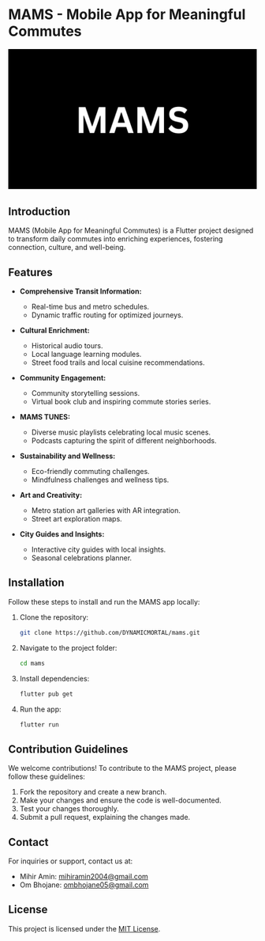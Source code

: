 # MAMS - Mobile App for Meaningful Commutes

![MAMS Logo](https://github.com/DYNAMICMORTAL/mams/blob/main/lib/assets/MAMS.png)

## Introduction

MAMS (Mobile App for Meaningful Commutes) is a Flutter project designed to transform daily commutes into enriching experiences, fostering connection, culture, and well-being.

## Features

- **Comprehensive Transit Information:**
  - Real-time bus and metro schedules.
  - Dynamic traffic routing for optimized journeys.

- **Cultural Enrichment:**
  - Historical audio tours.
  - Local language learning modules.
  - Street food trails and local cuisine recommendations.

- **Community Engagement:**
  - Community storytelling sessions.
  - Virtual book club and inspiring commute stories series.

- **MAMS TUNES:**
  - Diverse music playlists celebrating local music scenes.
  - Podcasts capturing the spirit of different neighborhoods.

- **Sustainability and Wellness:**
  - Eco-friendly commuting challenges.
  - Mindfulness challenges and wellness tips.

- **Art and Creativity:**
  - Metro station art galleries with AR integration.
  - Street art exploration maps.

- **City Guides and Insights:**
  - Interactive city guides with local insights.
  - Seasonal celebrations planner.

## Installation

Follow these steps to install and run the MAMS app locally:

1. Clone the repository:

   ```bash
   git clone https://github.com/DYNAMICMORTAL/mams.git
   ```

2. Navigate to the project folder:

   ```bash
   cd mams
   ```

3. Install dependencies:

   ```bash
   flutter pub get
   ```

4. Run the app:

   ```bash
   flutter run
   ```

## Contribution Guidelines

We welcome contributions! To contribute to the MAMS project, please follow these guidelines:

1. Fork the repository and create a new branch.
2. Make your changes and ensure the code is well-documented.
3. Test your changes thoroughly.
4. Submit a pull request, explaining the changes made.

## Contact

For inquiries or support, contact us at:

- Mihir Amin: [mihiramin2004@gmail.com](mailto:mihiramin2004@gmail.com)
- Om Bhojane: [ombhojane05@gmail.com](mailto:ombhojane05@gmail.com)

## License

This project is licensed under the [MIT License](LICENSE).
